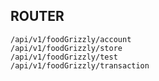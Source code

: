 ## ROUTER ##
 	/api/v1/foodGrizzly/account
 	/api/v1/foodGrizzly/store
 	/api/v1/foodGrizzly/test
 	/api/v1/foodGrizzly/transaction